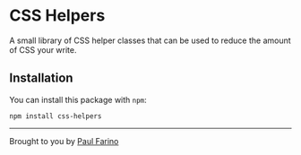 # CSS Helpers
A small library of CSS helper classes that can be used to reduce the amount of CSS your write.

## Installation

You can install this package with `npm`:

    npm install css-helpers

-------------
Brought to you by [Paul Farino](https://github.com/paulfarino)
